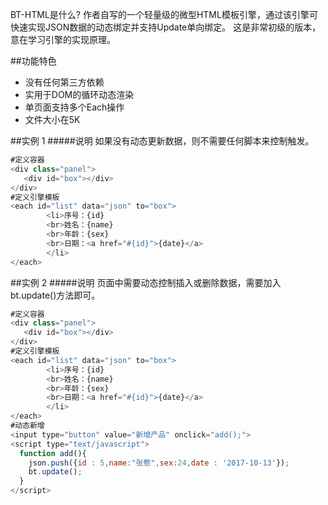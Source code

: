 BT-HTML是什么?
作者自写的一个轻量级的微型HTML模板引擎，通过该引擎可快速实现JSON数据的动态绑定并支持Update单向绑定。
这是非常初级的版本，意在学习引擎的实现原理。

##功能特色
* 没有任何第三方依赖
* 实用于DOM的循环动态渲染
* 单页面支持多个Each操作
* 文件大小在5K

##实例 1
#####说明
如果没有动态更新数据，则不需要任何脚本来控制触发。
```javascript
#定义容器
<div class="panel">
   <div id="box"></div>
</div>
#定义引擎模板
<each id="list" data="json" to="box">
        <li>序号：{id}
        <br>姓名：{name}
        <br>年龄：{sex}
        <br>日期：<a href="#{id}">{date}</a>
        </li>
</each>
```
##实例 2
#####说明
页面中需要动态控制插入或删除数据，需要加入bt.update()方法即可。
```javascript
#定义容器
<div class="panel">
   <div id="box"></div>
</div>
#定义引擎模板
<each id="list" data="json" to="box">
        <li>序号：{id}
        <br>姓名：{name}
        <br>年龄：{sex}
        <br>日期：<a href="#{id}">{date}</a>
        </li>
</each>
#动态新增
<input type="button" value="新增产品" onclick="add();">
<script type="text/javascript">
  function add(){
    json.push({id : 5,name:"张憨",sex:24,date : '2017-10-13'});
    bt.update();
  }
</script>
```